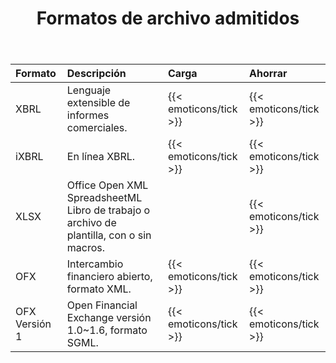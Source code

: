 ﻿---
title: Formatos de archivo admitidos
keywords: finance,xbrl,ixbrl,xlsx,ofx
type: docs
weight: 20
url: /es/net/supported-file-formats/
description:  C# Finance La biblioteca API admite formatos de archivo que incluyen XBRL, iXBRL, XLSX y OFX.
---
|**Formato**|**Descripción**|**Carga**|**Ahorrar**|
|:- |:- |:- |:- |
|XBRL|Lenguaje extensible de informes comerciales.|{{< emoticons/tick >}}|{{< emoticons/tick >}}|
|iXBRL|En línea XBRL.|{{< emoticons/tick >}}|{{< emoticons/tick >}}|
|XLSX|Office Open XML SpreadsheetML Libro de trabajo o archivo de plantilla, con o sin macros.||{{< emoticons/tick >}}|
|OFX|Intercambio financiero abierto, formato XML.|{{< emoticons/tick >}}|{{< emoticons/tick >}}|
|OFX Versión 1|Open Financial Exchange versión 1.0~1.6, formato SGML.|{{< emoticons/tick >}}|{{< emoticons/tick >}}|
